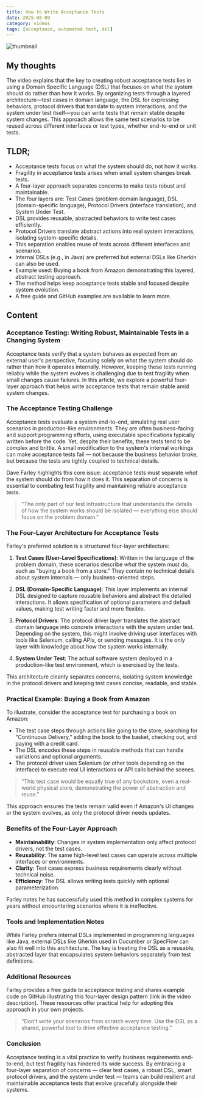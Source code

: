 ```yaml
---
title: How to Write Acceptance Tests
date: 2025-08-09
category: videos
tags: [acceptance, automated test, dsl]
---
```


![thumbnail](https://i.ytimg.com/vi/JDD5EEJgpHU/maxresdefault.jpg)

## My thoughts

The video explains that the key to creating robust acceptance tests lies in using a Domain Specific Language (DSL) that focuses on what the system should do rather than how it works. By organizing tests through a layered architecture—test cases in domain language, the DSL for expressing behaviors, protocol drivers that translate to system interactions, and the system under test itself—you can write tests that remain stable despite system changes. This approach allows the same test scenarios to be reused across different interfaces or test types, whether end-to-end or unit tests.

## TLDR;
- Acceptance tests focus on what the system should do, not how it works.
- Fragility in acceptance tests arises when small system changes break tests.
- A four-layer approach separates concerns to make tests robust and maintainable.
- The four layers are: Test Cases (problem domain language), DSL (domain-specific language), Protocol Drivers (interface translation), and System Under Test.
- DSL provides reusable, abstracted behaviors to write test cases efficiently.
- Protocol Drivers translate abstract actions into real system interactions, isolating system-specific details.
- This separation enables reuse of tests across different interfaces and scenarios.
- Internal DSLs (e.g., in Java) are preferred but external DSLs like Gherkin can also be used.
- Example used: Buying a book from Amazon demonstrating this layered, abstract testing approach.
- The method helps keep acceptance tests stable and focused despite system evolution.
- A free guide and GitHub examples are available to learn more.



## Content

### Acceptance Testing: Writing Robust, Maintainable Tests in a Changing System

Acceptance tests verify that a system behaves as expected from an external user's perspective, focusing solely on what the system should do rather than how it operates internally. However, keeping these tests running reliably while the system evolves is challenging due to test fragility when small changes cause failures. In this article, we explore a powerful four-layer approach that helps write acceptance tests that remain stable amid system changes.

### The Acceptance Testing Challenge

Acceptance tests evaluate a system end-to-end, simulating real user scenarios in production-like environments. They are often business-facing and support programming efforts, using executable specifications typically written before the code. Yet, despite their benefits, these tests tend to be complex and brittle. A small modification to the system's internal workings can make acceptance tests fail — not because the business behavior broke, but because the tests are tightly coupled to technical details.

Dave Farley highlights this core issue: acceptance tests must separate *what* the system should do from *how* it does it. This separation of concerns is essential to combating test fragility and maintaining reliable acceptance tests.

> "The only part of our test infrastructure that understands the details of how the system works should be isolated — everything else should focus on the problem domain."

### The Four-Layer Architecture for Acceptance Tests

Farley's preferred solution is a structured four-layer architecture:

1. **Test Cases (User-Level Specifications)**: Written in the language of the problem domain, these scenarios describe *what* the system must do, such as "buying a book from a store." They contain no technical details about system internals — only business-oriented steps.

2. **DSL (Domain-Specific Language)**: This layer implements an internal DSL designed to capture reusable behaviors and abstract the detailed interactions. It allows specification of optional parameters and default values, making test writing faster and more flexible.

3. **Protocol Drivers**: The protocol driver layer translates the abstract domain language into concrete interactions with the system under test. Depending on the system, this might involve driving user interfaces with tools like Selenium, calling APIs, or sending messages. It is the only layer with knowledge about how the system works internally.

4. **System Under Test**: The actual software system deployed in a production-like test environment, which is exercised by the tests.

This architecture cleanly separates concerns, isolating system knowledge in the protocol drivers and keeping test cases concise, readable, and stable.

### Practical Example: Buying a Book from Amazon

To illustrate, consider the acceptance test for purchasing a book on Amazon:
- The test case steps through actions like going to the store, searching for "Continuous Delivery," adding the book to the basket, checking out, and paying with a credit card.
- The DSL encodes these steps in reusable methods that can handle variations and optional arguments.
- The protocol driver uses Selenium (or other tools depending on the interface) to execute real UI interactions or API calls behind the scenes.

> "This test case would be equally true of any bookstore, even a real-world physical store, demonstrating the power of abstraction and reuse."

This approach ensures the tests remain valid even if Amazon's UI changes or the system evolves, as only the protocol driver needs updates.

### Benefits of the Four-Layer Approach

- **Maintainability**: Changes in system implementation only affect protocol drivers, not the test cases.
- **Reusability**: The same high-level test cases can operate across multiple interfaces or environments.
- **Clarity**: Test cases express business requirements clearly without technical noise.
- **Efficiency**: The DSL allows writing tests quickly with optional parameterization.

Farley notes he has successfully used this method in complex systems for years without encountering scenarios where it is ineffective.

### Tools and Implementation Notes

While Farley prefers internal DSLs implemented in programming languages like Java, external DSLs like Gherkin used in Cucumber or SpecFlow can also fit well into this architecture. The key is treating the DSL as a reusable, abstracted layer that encapsulates system behaviors separately from test definitions.

### Additional Resources

Farley provides a free guide to acceptance testing and shares example code on GitHub illustrating this four-layer design pattern (link in the video description). These resources offer practical help for adopting this approach in your own projects.

> "Don’t write your scenarios from scratch every time. Use the DSL as a shared, powerful tool to drive effective acceptance testing."

### Conclusion

Acceptance testing is a vital practice to verify business requirements end-to-end, but test fragility has hindered its wide success. By embracing a four-layer separation of concerns — clear test cases, a robust DSL, smart protocol drivers, and the system under test — teams can build resilient and maintainable acceptance tests that evolve gracefully alongside their systems.
